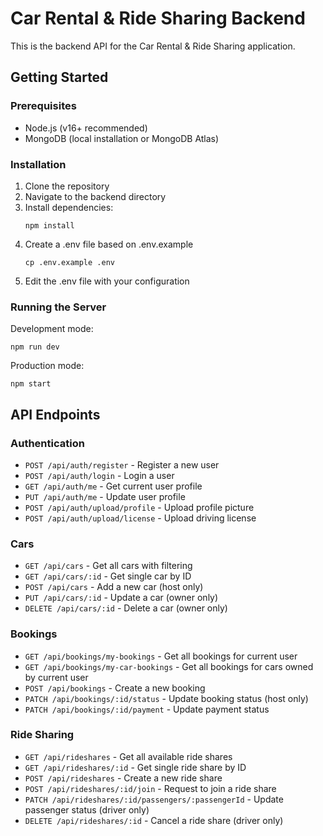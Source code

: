 
# Car Rental & Ride Sharing Backend

This is the backend API for the Car Rental & Ride Sharing application.

## Getting Started

### Prerequisites

- Node.js (v16+ recommended)
- MongoDB (local installation or MongoDB Atlas)

### Installation

1. Clone the repository
2. Navigate to the backend directory
3. Install dependencies:
   ```
   npm install
   ```
4. Create a .env file based on .env.example
   ```
   cp .env.example .env
   ```
5. Edit the .env file with your configuration

### Running the Server

Development mode:
```
npm run dev
```

Production mode:
```
npm start
```

## API Endpoints

### Authentication

- `POST /api/auth/register` - Register a new user
- `POST /api/auth/login` - Login a user
- `GET /api/auth/me` - Get current user profile
- `PUT /api/auth/me` - Update user profile
- `POST /api/auth/upload/profile` - Upload profile picture
- `POST /api/auth/upload/license` - Upload driving license

### Cars

- `GET /api/cars` - Get all cars with filtering
- `GET /api/cars/:id` - Get single car by ID
- `POST /api/cars` - Add a new car (host only)
- `PUT /api/cars/:id` - Update a car (owner only)
- `DELETE /api/cars/:id` - Delete a car (owner only)

### Bookings

- `GET /api/bookings/my-bookings` - Get all bookings for current user
- `GET /api/bookings/my-car-bookings` - Get all bookings for cars owned by current user
- `POST /api/bookings` - Create a new booking
- `PATCH /api/bookings/:id/status` - Update booking status (host only)
- `PATCH /api/bookings/:id/payment` - Update payment status

### Ride Sharing

- `GET /api/rideshares` - Get all available ride shares
- `GET /api/rideshares/:id` - Get single ride share by ID
- `POST /api/rideshares` - Create a new ride share
- `POST /api/rideshares/:id/join` - Request to join a ride share
- `PATCH /api/rideshares/:id/passengers/:passengerId` - Update passenger status (driver only)
- `DELETE /api/rideshares/:id` - Cancel a ride share (driver only)
